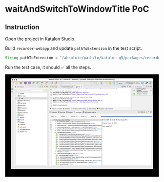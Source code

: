# waitAndSwitchToWindowTitle PoC

## Instruction

Open the project in Katalon Studio.

Build `recorder-webapp` and update `pathToExtension` in the test script.

```groovy
String pathToExtension = "/absolute/path/to/katalon-g5/packages/recorder-webapp/build"
```

Run the test case, it should ✅ all the steps.

<img src="Data Files/Screenshot.jpg" />
